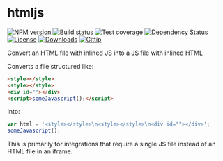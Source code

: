 
# htmljs

[![NPM version][npm-image]][npm-url]
[![Build status][travis-image]][travis-url]
[![Test coverage][coveralls-image]][coveralls-url]
[![Dependency Status][david-image]][david-url]
[![License][license-image]][license-url]
[![Downloads][downloads-image]][downloads-url]
[![Gittip][gittip-image]][gittip-url]

Convert an HTML file with inlined JS into a JS file with inlined HTML

Converts a file structured like:

```html
<style></style>
<style></style>
<div id=""></div>
<script>someJavascript();</script>
```

Into:

```js
var html = '<style></style>\n<style></style>\n<div id=""></div>';
someJavascript();
```

This is primarily for integrations that require a single JS file instead of an HTML file in an iframe.

[npm-image]: https://img.shields.io/npm/v/htmljs.svg?style=flat-square
[npm-url]: https://npmjs.org/package/htmljs
[github-tag]: http://img.shields.io/github/tag/webdeps/htmljs.svg?style=flat-square
[github-url]: https://github.com/webdeps/htmljs/tags
[travis-image]: https://img.shields.io/travis/webdeps/htmljs.svg?style=flat-square
[travis-url]: https://travis-ci.org/webdeps/htmljs
[coveralls-image]: https://img.shields.io/coveralls/webdeps/htmljs.svg?style=flat-square
[coveralls-url]: https://coveralls.io/r/webdeps/htmljs
[david-image]: http://img.shields.io/david/webdeps/htmljs.svg?style=flat-square
[david-url]: https://david-dm.org/webdeps/htmljs
[license-image]: http://img.shields.io/npm/l/htmljs.svg?style=flat-square
[license-url]: LICENSE
[downloads-image]: http://img.shields.io/npm/dm/htmljs.svg?style=flat-square
[downloads-url]: https://npmjs.org/package/htmljs
[gittip-image]: https://img.shields.io/gratipay/jonathanong.svg?style=flat-square
[gittip-url]: https://gratipay.com/jonathanong/

